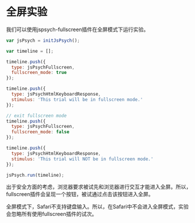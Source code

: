 # 全屏实验

我们可以使用jspsych-fullscreen插件在全屏模式下运行实验。

```javascript
var jsPsych = initJsPsych();

var timeline = [];

timeline.push({
  type: jsPsychFullscreen,
  fullscreen_mode: true
});

timeline.push({
  type: jsPsychHtmlKeyboardResponse,
  stimulus: 'This trial will be in fullscreen mode.'
});

// exit fullscreen mode
timeline.push({
  type: jsPsychFullscreen,
  fullscreen_mode: false
});

timeline.push({
  type: jsPsychHtmlKeyboardResponse,
  stimulus: 'This trial will NOT be in fullscreen mode.'
});

jsPsych.run(timeline);
```

出于安全方面的考虑，浏览器要求被试先和浏览器进行交互才能进入全屏。所以，fullscreen插件会呈现一个按钮，被试通过点击该按钮进入全屏。

全屏模式下，Safari不支持键盘输入。所以，在Safari中不会进入全屏模式，实验会忽略所有使用fullscreen插件的试次。
